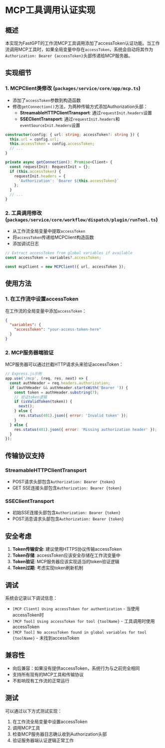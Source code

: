 # MCP工具调用认证实现

## 概述

本实现为FastGPT的工作流MCP工具调用添加了accessToken认证功能。当工作流调用MCP工具时，如果全局变量中存在`accessToken`，系统会自动将其作为`Authorization: Bearer {accessToken}`头部传递给MCP服务器。

## 实现细节

### 1. MCPClient类修改 (`packages/service/core/app/mcp.ts`)

- 添加了`accessToken`参数到构造函数
- 修改`getConnection()`方法，为两种传输方式添加Authorization头部：
  - **StreamableHTTPClientTransport**: 通过`requestInit.headers`设置
  - **SSEClientTransport**: 通过`requestInit.headers`和`eventSourceInit.headers`设置

```typescript
constructor(config: { url: string; accessToken?: string }) {
  this.url = config.url;
  this.accessToken = config.accessToken;
  // ...
}

private async getConnection(): Promise<Client> {
  const requestInit: RequestInit = {};
  if (this.accessToken) {
    requestInit.headers = {
      'Authorization': `Bearer ${this.accessToken}`
    };
  }
  // ...
}
```

### 2. 工具调用修改 (`packages/service/core/workflow/dispatch/plugin/runTool.ts`)

- 从工作流全局变量中提取`accessToken`
- 将`accessToken`传递给MCPClient构造函数
- 添加调试日志

```typescript
// Extract accessToken from global variables if available
const accessToken = variables?.accessToken;

const mcpClient = new MCPClient({ url, accessToken });
```

## 使用方法

### 1. 在工作流中设置accessToken

在工作流的全局变量中添加`accessToken`：

```json
{
  "variables": {
    "accessToken": "your-access-token-here"
  }
}
```

### 2. MCP服务器端验证

MCP服务器可以通过拦截HTTP请求头来验证accessToken：

```javascript
// Express.js示例
app.use('/mcp', (req, res, next) => {
  const authHeader = req.headers.authorization;
  if (authHeader && authHeader.startsWith('Bearer ')) {
    const token = authHeader.substring(7);
    // 验证token逻辑
    if (isValidToken(token)) {
      next();
    } else {
      res.status(401).json({ error: 'Invalid token' });
    }
  } else {
    res.status(401).json({ error: 'Missing authorization header' });
  }
});
```

## 传输协议支持

### StreamableHTTPClientTransport
- POST请求头部包含`Authorization: Bearer {token}`
- GET SSE连接头部包含`Authorization: Bearer {token}`

### SSEClientTransport  
- 初始SSE连接头部包含`Authorization: Bearer {token}`
- POST消息请求头部包含`Authorization: Bearer {token}`

## 安全考虑

1. **Token传输安全**: 建议使用HTTPS协议传输accessToken
2. **Token存储**: accessToken应该安全存储在工作流变量中
3. **Token验证**: MCP服务器应该实现适当的token验证逻辑
4. **Token过期**: 考虑实现token刷新机制

## 调试

系统会记录以下调试信息：

- `[MCP Client] Using accessToken for authentication` - 当使用accessToken时
- `[MCP Tool] Using accessToken for tool {toolName}` - 工具调用时使用accessToken
- `[MCP Tool] No accessToken found in global variables for tool {toolName}` - 未找到accessToken

## 兼容性

- 向后兼容：如果没有提供accessToken，系统行为与之前完全相同
- 支持所有现有的MCP工具和传输协议
- 不影响现有工作流的正常运行

## 测试

可以通过以下方式测试实现：

1. 在工作流全局变量中设置accessToken
2. 调用MCP工具
3. 检查MCP服务器日志确认收到Authorization头部
4. 验证服务器端认证逻辑正常工作